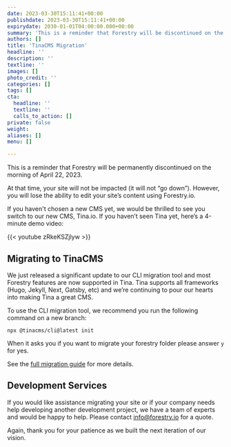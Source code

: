 ```yaml
---
date: 2023-03-30T15:11:41+00:00
publishdate: 2023-03-30T15:11:41+00:00
expirydate: 2030-01-01T04:00:00.000+00:00
summary: 'This is a reminder that Forestry will be discontinued on the morning of April 22, 2023. For details about migrating to our new product, Tina.io, read the full post. '
authors: []
title: 'TinaCMS Migration'
headline: ''
description: ''
textline: ''
images: []
photo_credit: ''
categories: []
tags: []
cta:
  headline: ''
  textline: ''
  calls_to_action: []
private: false
weight: 
aliases: []
menu: []

---
```

This is a reminder that Forestry will be permanently discontinued on the morning of April 22, 2023.

At that time, your site will not be impacted (it will not “go down”). However, you will lose the ability to edit your site’s content  using Forestry.io.

If you haven't chosen a new CMS yet, we would be thrilled to see you switch to our new CMS, Tina.io.  If you haven’t seen Tina yet, here’s a 4-minute demo video:

{{< youtube zRkeKSZjlyw >}}

## Migrating to TinaCMS

We just released a significant update to our CLI migration tool and most Forestry features are now supported in Tina. Tina supports all frameworks (Hugo, Jekyll, Next, Gatsby, etc) and we’re continuing to pour our hearts into making Tina a great CMS.

To use the CLI migration tool, we recommend you run the following command on a new branch: 
```
npx @tinacms/cli@latest init
```
When it asks you if you want to migrate your forestry folder please answer `y` for yes. 

See the [full migration guide](https://tina.io/docs/forestry/overview/) for more details.

## Development Services
If you would like assistance migrating your site or if your company needs help developing another development project, we have a team of experts and would be happy to help. Please contact [info@forestry.io](mailto:info@forestry.io) for a quote.  

Again, thank you for your patience as we built the next iteration of our vision.

